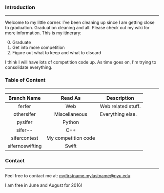### Introduction
---
Welcome to my little corner. I’ve been cleaning up since I am getting close to graduation. Graduation cleaning and all. Please check out my wiki for more information.
This is my itinerary:

<ol>
<li value="0">Graduate</li>
<li>Get into more competition</li>
<li>Figure out what to keep and what to discard</li>
</ol>

I think I will have lots of competition code up.
As time goes on, I'm trying to consolidate everything.

### Table of Content
---
| Branch Name      | Read As             | Description                                                   |
|:----------------:|:-------------------:|---------------------------------------------------------------|
| ferfer           | Web                 |  Web related stuff.                                           |
| othersifer       | Miscellaneous       |  Everything else.                                             |
| pysifer          | Python              |                                                               |
| sifer--          | C++                 |                                                               |
| sifercontest     | My competition code |                                                               |
| sifernoswifting  | Swift               |                                                               |

### Contact
---
Feel free to contact me at: myfirstname.mylastname@nyu.edu

I am free in June and August for 2016!

